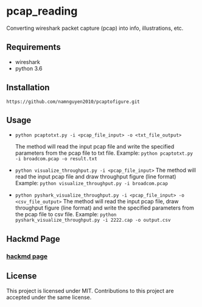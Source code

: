 # pcap_reading

Converting wireshark packet capture (pcap) into info, illustrations, etc.

## Requirements
- wireshark
- python 3.6

## Installation
`https://github.com/namnguyen2010/pcaptofigure.git`

## Usage
- `python pcaptotxt.py -i <pcap_file_input> -o <txt_file_output>`

	The method will read the input pcap file and write the specified parameters from the pcap file to txt file.
	Example: `python pcaptotxt.py -i broadcom.pcap -o result.txt`

- `python visualize_throughput.py -i <pcap_file_input>`
	The method will read the input pcap file and draw throughput figure (line format)
	Example: `python visualize_throughput.py -i broadcom.pcap`

- `python pyshark_visualize_throughput.py -i <pcap_file_input> -o <csv_file_output>`
	The method will read the input pcap file, draw throughput figure (line format) and write the specified parameters from the pcap file to csv file.
	Example: `python pyshark_visualize_throughput.py -i 2222.cap -o output.csv`

## Hackmd Page
### [hackmd page](https://google.com)

## License
This project is licensed under MIT. Contributions to this project are accepted under the same license.
